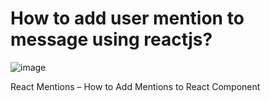 # How to add user mention to message using reactjs?

![image](https://user-images.githubusercontent.com/52352285/114338161-196abc80-9b70-11eb-958d-3eca4c1ec997.png)

React Mentions – How to Add Mentions to React Component
